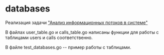 # databases

Реализация задачи ["Анализ информационных потоков в системе"](https://www.notion.so/8728ba22246349c19a6d803611244266)

В файлах user_table.go и calls_table.go написаны функции для работы с таблицами users и calls соответственно.

В файле test_databases.go -- пример работы с таблицами.
